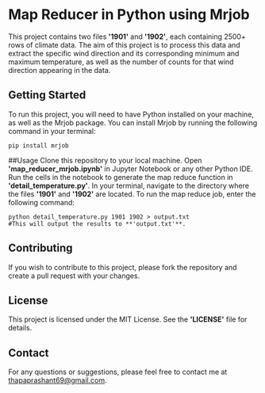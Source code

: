 # Map Reducer in Python using Mrjob
This project contains two files **'1901'** and **'1902'**, each containing 2500+ rows of climate data. The aim of this project is to process this data and extract the specific wind direction and its corresponding minimum and maximum temperature, as well as the number of counts for that wind direction appearing in the data.

## Getting Started
To run this project, you will need to have Python installed on your machine, as well as the Mrjob package. You can install Mrjob by running the following command in your terminal:
```
pip install mrjob
```
##Usage
Clone this repository to your local machine.
Open **'map_reducer_mrjob.ipynb'** in Jupyter Notebook or any other Python IDE.
Run the cells in the notebook to generate the map reduce function in **'detail_temperature.py'**.
In your terminal, navigate to the directory where the files **'1901'** and **'1902'** are located.
To run the map reduce job, enter the following command:
```
python detail_temperature.py 1901 1902 > output.txt
#This will output the results to **'output.txt'**.
```

## Contributing
If you wish to contribute to this project, please fork the repository and create a pull request with your changes.

## License
This project is licensed under the MIT License. See the **'LICENSE'** file for details.

## Contact
For any questions or suggestions, please feel free to contact me at thapaprashant69@gmail.com.